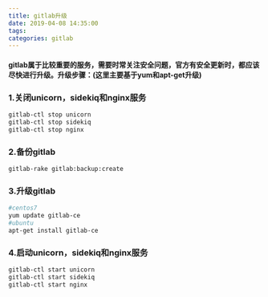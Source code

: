 ```yaml
---
title: gitlab升级
date: 2019-04-08 14:35:00
tags:
categories: gitlab
---
```

#### gitlab属于比较重要的服务，需要时常关注安全问题，官方有安全更新时，都应该尽快进行升级。升级步骤：(这里主要基于yum和apt-get升级)
### 1.关闭unicorn，sidekiq和nginx服务
``` bash
gitlab-ctl stop unicorn
gitlab-ctl stop sidekiq
gitlab-ctl stop nginx
```
### 2.备份gitlab
``` bash
gitlab-rake gitlab:backup:create
```
### 3.升级gitlab
``` bash
#centos7
yum update gitlab-ce
#ubuntu
apt-get install gitlab-ce
```
### 4.启动unicorn，sidekiq和nginx服务
``` bash
gitlab-ctl start unicorn
gitlab-ctl start sidekiq
gitlab-ctl start nginx
```
